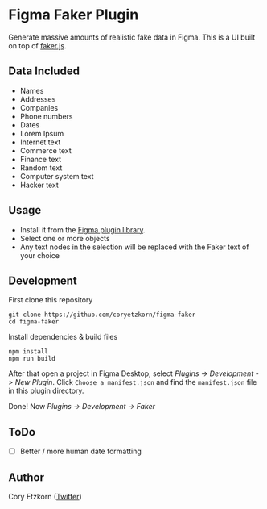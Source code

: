 # Figma Faker Plugin

Generate massive amounts of realistic fake data in Figma.
This is a UI built on top of [faker.js](https://github.com/Marak/faker.js).

## Data Included
+ Names
+ Addresses
+ Companies
+ Phone numbers
+ Dates
+ Lorem Ipsum
+ Internet text
+ Commerce text
+ Finance text
+ Random text
+ Computer system text
+ Hacker text

## Usage

+ Install it from the [Figma plugin library](https://www.figma.com/community).
+ Select one or more objects
+ Any text nodes in the selection will be replaced with the Faker text of your choice

## Development

First clone this repository
```shell
git clone https://github.com/coryetzkorn/figma-faker
cd figma-faker
```

Install dependencies & build files
```shell
npm install
npm run build
```

After that open a project in Figma Desktop, select _Plugins -> Development -> New Plugin_. Click `Choose a manifest.json` and find the `manifest.json` file in this plugin directory.

Done! Now _Plugins -> Development -> Faker_

## ToDo

- [ ] Better / more human date formatting

## Author

Cory Etzkorn ([Twitter](https://twitter.com/coryetzkorn))
